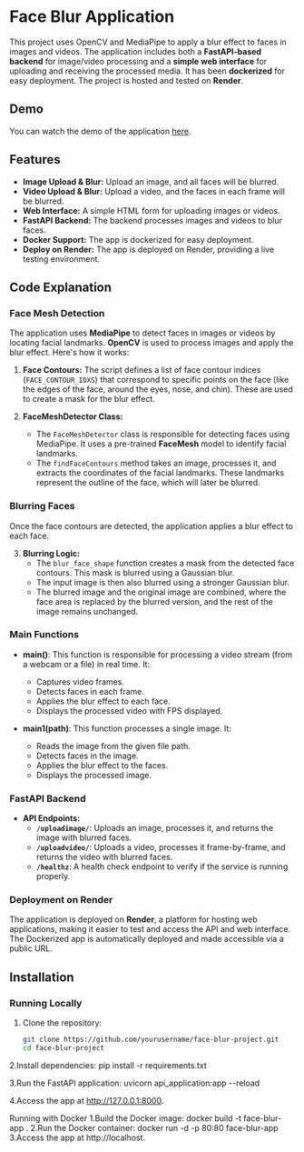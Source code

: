 # Face Blur Application

This project uses OpenCV and MediaPipe to apply a blur effect to faces in images and videos. The application includes both a **FastAPI-based backend** for image/video processing and a **simple web interface** for uploading and receiving the processed media. It has been **dockerized** for easy deployment. The project is hosted and tested on **Render**.

## Demo
You can watch the demo of the application [here](https://drive.google.com/file/d/1d3MZ1u-ZAOljvY6OeFmF4MDu3cEPIHel/view?usp=drive_link).

## Features
- **Image Upload & Blur:** Upload an image, and all faces will be blurred.
- **Video Upload & Blur:** Upload a video, and the faces in each frame will be blurred.
- **Web Interface:** A simple HTML form for uploading images or videos.
- **FastAPI Backend:** The backend processes images and videos to blur faces.
- **Docker Support:** The app is dockerized for easy deployment.
- **Deploy on Render:** The app is deployed on Render, providing a live testing environment.

## Code Explanation

### Face Mesh Detection
The application uses **MediaPipe** to detect faces in images or videos by locating facial landmarks. **OpenCV** is used to process images and apply the blur effect. Here's how it works:

1. **Face Contours:**
   The script defines a list of face contour indices (`FACE_CONTOUR_IDXS`) that correspond to specific points on the face (like the edges of the face, around the eyes, nose, and chin). These are used to create a mask for the blur effect.

2. **FaceMeshDetector Class:**
   - The `FaceMeshDetector` class is responsible for detecting faces using MediaPipe. It uses a pre-trained **FaceMesh** model to identify facial landmarks.
   - The `findFaceContours` method takes an image, processes it, and extracts the coordinates of the facial landmarks. These landmarks represent the outline of the face, which will later be blurred.

### Blurring Faces
Once the face contours are detected, the application applies a blur effect to each face.

3. **Blurring Logic:**
   - The `blur_face_shape` function creates a mask from the detected face contours. This mask is blurred using a Gaussian blur.
   - The input image is then also blurred using a stronger Gaussian blur.
   - The blurred image and the original image are combined, where the face area is replaced by the blurred version, and the rest of the image remains unchanged.

### Main Functions

- **main()**: This function is responsible for processing a video stream (from a webcam or a file) in real time. It:
  - Captures video frames.
  - Detects faces in each frame.
  - Applies the blur effect to each face.
  - Displays the processed video with FPS displayed.
  
- **main1(path)**: This function processes a single image. It:
  - Reads the image from the given file path.
  - Detects faces in the image.
  - Applies the blur effect to the faces.
  - Displays the processed image.

### FastAPI Backend
- **API Endpoints:**
  - **`/uploadimage/`**: Uploads an image, processes it, and returns the image with blurred faces.
  - **`/uploadvideo/`**: Uploads a video, processes it frame-by-frame, and returns the video with blurred faces.
  - **`/healthz`**: A health check endpoint to verify if the service is running properly.

### Deployment on Render
The application is deployed on **Render**, a platform for hosting web applications, making it easier to test and access the API and web interface. The Dockerized app is automatically deployed and made accessible via a public URL.

## Installation

### Running Locally
1. Clone the repository:
   ```bash
   git clone https://github.com/yourusername/face-blur-project.git
   cd face-blur-project
2.Install dependencies:
pip install -r requirements.txt

3.Run the FastAPI application:
uvicorn api_application:app --reload

4.Access the app at http://127.0.0.1:8000.

Running with Docker
1.Build the Docker image:
docker build -t face-blur-app .
2.Run the Docker container:
docker run -d -p 80:80 face-blur-app
3.Access the app at http://localhost.

